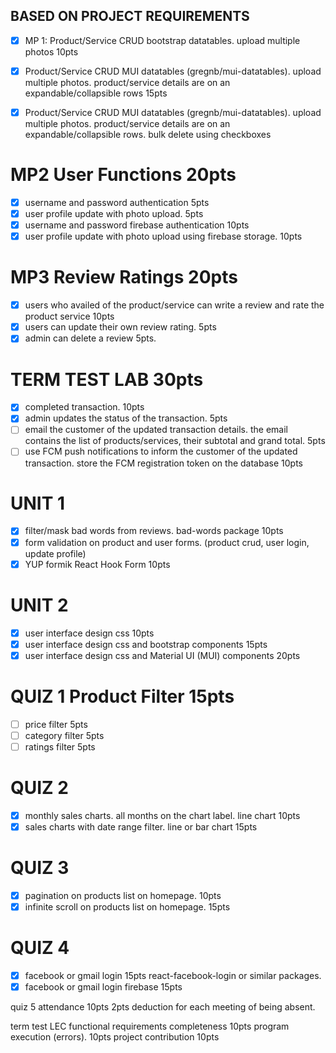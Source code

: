 ## BASED ON PROJECT REQUIREMENTS

- [x]   MP 1: Product/Service CRUD bootstrap datatables. upload multiple photos 10pts

- [x]   Product/Service CRUD MUI datatables (gregnb/mui-datatables). upload multiple photos. product/service details are on an expandable/collapsible rows 15pts 

- [x]   Product/Service CRUD MUI datatables (gregnb/mui-datatables). upload multiple photos. product/service details are on an expandable/collapsible rows. bulk delete using checkboxes

# MP2 User Functions 20pts

- [x] username and password authentication 5pts 
- [x] user profile update with photo upload. 5pts 
- [x] username and password firebase authentication 10pts
- [x] user profile update with photo upload using firebase storage. 10pts

# MP3 Review Ratings 20pts

- [x] users who availed of the product/service can write a review and rate the product service 10pts
- [x] users can update their own review rating. 5pts
- [x] admin can delete a review 5pts. 

# TERM TEST LAB 30pts

- [x] completed transaction. 10pts
- [x] admin updates the status of the transaction. 5pts 
- [ ] email the customer of the updated transaction details. the email contains the list of products/services, their subtotal and grand total. 5pts
- [ ] use FCM push notifications to inform the customer of the updated transaction. store the FCM registration token on the database 10pts

# UNIT 1

- [x] filter/mask bad words from reviews. bad-words package 10pts
- [x] form validation on product and user forms. (product crud, user login, update profile) 
- [x] YUP formik React Hook Form 10pts

# UNIT 2

- [x] user interface design css 10pts
- [x] user interface design css and bootstrap components 15pts
- [x] user interface design css and Material UI (MUI) components 20pts

# QUIZ 1 Product Filter 15pts

- [ ] price filter 5pts
- [ ] category filter 5pts 
- [ ] ratings filter 5pts

# QUIZ 2 

- [x] monthly sales charts. all months on the chart label. line chart 10pts 
- [x] sales charts with date range filter.  line or bar chart 15pts

# QUIZ 3

- [x] pagination on products list on homepage. 10pts
- [x] infinite scroll on products list on homepage. 15pts

# QUIZ 4

- [x] facebook or gmail login 15pts react-facebook-login or similar packages.
- [x] facebook or gmail login firebase 15pts

quiz 5 attendance 10pts
2pts deduction for each meeting of being absent.

term test LEC
functional requirements completeness 10pts
program execution (errors).  10pts
project contribution 10pts